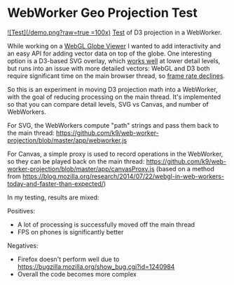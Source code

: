 # WebWorker Geo Projection Test

[![Test](/demo.png?raw=true =100x)](http://k9.github.com/web-worker-projection/)
[Test](http://k9.github.io/web-worker-projection) of D3 projection in a WebWorker.

While working on a [WebGL Globe Viewer](http://k9.github.io/globe-viewer)
I wanted to add interactivity
and an easy API for adding vector data on top of the globe.
One interesting option is a D3-based SVG overlay, which
[works well](http://k9.github.io/globe-viewer-svg-simple)
at lower detail levels, but runs into an issue with more detailed vectors:
WebGL and D3 both require significant time on the main browser thread,
so [frame rate declines](http://k9.github.io/globe-viewer-svg-test).

So this is an experiment in moving D3 projection math into a WebWorker,
with the goal of reducing processing on the main thread. It's implemented
so that you can compare detail levels, SVG vs Canvas,
and number of WebWorkers.

For SVG, the WebWorkers compute "path" strings and pass them back to the main thread:
https://github.com/k9/web-worker-projection/blob/master/app/webworker.js

For Canvas, a simple proxy is used to record operations in the
WebWorker, so they can be played back on the main thread:
https://github.com/k9/web-worker-projection/blob/master/app/canvasProxy.js
(based on a method from https://blog.mozilla.org/research/2014/07/22/webgl-in-web-workers-today-and-faster-than-expected/)

In my testing, results are mixed:

Positives:
* A lot of processing is successfully moved off the main thread
* FPS on phones is significantly better

Negatives:
* Firefox doesn't perform well due to https://bugzilla.mozilla.org/show_bug.cgi?id=1240984
* Overall the code becomes more complex
